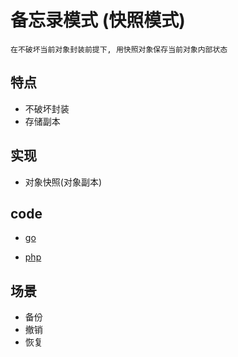 # 备忘录模式 (快照模式)

    在不破坏当前对象封装前提下, 用快照对象保存当前对象内部状态

## 特点

- 不破坏封装
- 存储副本

## 实现

- 对象快照(对象副本)

## code

- [go](../script/go/dp/memento.go)

- [php](src/php_design_patterns/memento/memento.php)

## 场景

- 备份
- 撤销
- 恢复